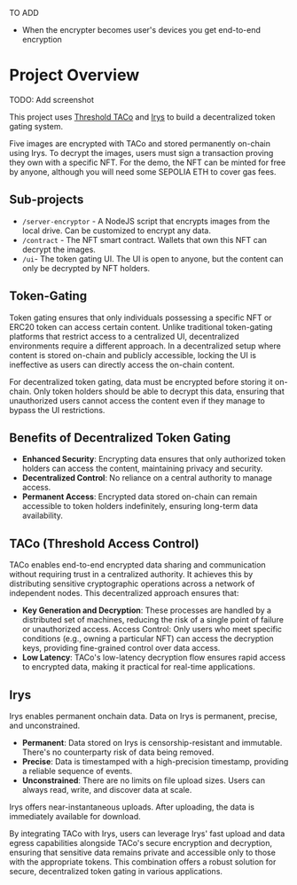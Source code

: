 TO ADD

- When the encrypter becomes user's devices you get end-to-end encryption

# Project Overview

TODO: Add screenshot

This project uses [Threshold TACo](https://docs.threshold.network/) and [Irys](https://docs.irys.xyz/) to build a decentralized token gating system.

Five images are encrypted with TACo and stored permanently on-chain using Irys. To decrypt the images, users must sign a transaction proving they own with a specific NFT. For the demo, the NFT can be minted for free by anyone, although you will need some SEPOLIA ETH to cover gas fees.

## Sub-projects

- `/server-encryptor` - A NodeJS script that encrypts images from the local drive. Can be customized to encrypt any data.
- `/contract` - The NFT smart contract. Wallets that own this NFT can decrypt the images.
- `/ui`- The token gating UI. The UI is open to anyone, but the content can only be decrypted by NFT holders.

## Token-Gating

Token gating ensures that only individuals possessing a specific NFT or ERC20 token can access certain content. Unlike traditional token-gating platforms that restrict access to a centralized UI, decentralized environments require a different approach. In a decentralized setup where content is stored on-chain and publicly accessible, locking the UI is ineffective as users can directly access the on-chain content.

For decentralized token gating, data must be encrypted before storing it on-chain. Only token holders should be able to decrypt this data, ensuring that unauthorized users cannot access the content even if they manage to bypass the UI restrictions.

## Benefits of Decentralized Token Gating

- **Enhanced Security**: Encrypting data ensures that only authorized token holders can access the content, maintaining privacy and security.
- **Decentralized Control**: No reliance on a central authority to manage access.
- **Permanent Access**: Encrypted data stored on-chain can remain accessible to token holders indefinitely, ensuring long-term data availability.

## TACo (Threshold Access Control)

TACo enables end-to-end encrypted data sharing and communication without requiring trust in a centralized authority. It achieves this by distributing sensitive cryptographic operations across a network of independent nodes. This decentralized approach ensures that:

- **Key Generation and Decryption**: These processes are handled by a distributed set of machines, reducing the risk of a single point of failure or unauthorized access.
  Access Control: Only users who meet specific conditions (e.g., owning a particular NFT) can access the decryption keys, providing fine-grained control over data access.
- **Low Latency**: TACo's low-latency decryption flow ensures rapid access to encrypted data, making it practical for real-time applications.

## Irys

Irys enables permanent onchain data. Data on Irys is permanent, precise, and unconstrained.

- **Permanent**: Data stored on Irys is censorship-resistant and immutable. There's no counterparty risk of data being removed.
- **Precise**: Data is timestamped with a high-precision timestamp, providing a reliable sequence of events.
- **Unconstrained**: There are no limits on file upload sizes. Users can always read, write, and discover data at scale.

Irys offers near-instantaneous uploads. After uploading, the data is immediately available for download.

By integrating TACo with Irys, users can leverage Irys' fast upload and data egress capabilities alongside TACo's secure encryption and decryption, ensuring that sensitive data remains private and accessible only to those with the appropriate tokens. This combination offers a robust solution for secure, decentralized token gating in various applications.

